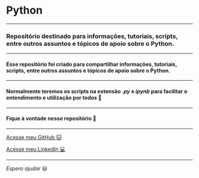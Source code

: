 # Python

----

### Repositório destinado para informações, tutoriais, scripts, entre outros assuntos e tópicos de apoio sobre o Python.

---

#### Esse repositório foi criado para compartilhar informações, tutoriais, scripts, entre outros assuntos e tópicos de apoio sobre o Python.

---


#### Normalmente teremos os scripts na extensão _**.py**_ e _**ipynb**_ para facilitar o entendimento e utilização por todos :vulcan_salute:

---

#### Fique à vontade nesse repositório :vulcan_salute:

---

[Acesse meu GitHub :cat:](https://github.com/Phelipe-Sempreboni)

[Acesse meu LinkedIn :computer:](https://www.linkedin.com/in/luiz-phelipe-utiama-sempreboni-319902169/)

---

_Espero ajudar_ :smiley:
